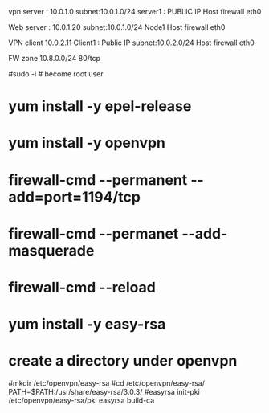 
vpn server : 10.0.1.0
subnet:10.0.1.0/24
server1 : PUBLIC IP 
Host firewall
eth0

Web server : 10.0.1.20
subnet:10.0.1.0/24
Node1
Host firewall
eth0

VPN client 10.0.2.11
Client1 : Public IP 
subnet:10.0.2.0/24
Host firewall
eth0

FW zone 
10.8.0.0/24
80/tcp

#sudo -i # become root user
# yum install -y epel-release
#   yum install -y openvpn
#   firewall-cmd --permanent --add=port=1194/tcp
#   firewall-cmd --permanet  --add-masquerade
#   firewall-cmd --reload
#   yum install -y easy-rsa


# create a directory under openvpn
#mkdir /etc/openvpn/easy-rsa
#cd /etc/openvpn/easy-rsa/
PATH=$PATH:/usr/share/easy-rsa/3.0.3/
#easyrsa init-pki
/etc/openvpn/easy-rsa/pki
easyrsa build-ca



